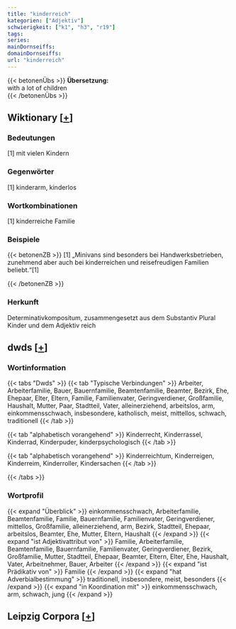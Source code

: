 ```yaml
---
title: "kinderreich"
kategorien: ["Adjektiv"]
schwierigkeit: ["k1", "h3", "r19"]
tags:
series:
mainDornseiffs:
domainDornseiffs:
url: "kinderreich"
---
```


{{< betonenÜbs >}}
**Übersetzung:**  
with a lot of children  
{{< /betonenÜbs >}}

## Wiktionary [[+](https://de.wiktionary.org/wiki/kinderreich)]

### Bedeutungen
[1] mit vielen Kindern  

### Gegenwörter
[1] kinderarm, kinderlos  

### Wortkombinationen
[1] kinderreiche Familie  

### Beispiele
{{< betonenZB >}}
[1] „Minivans sind besonders bei Handwerksbetrieben, zunehmend aber auch bei kinderreichen und reisefreudigen Familien beliebt.“[1]  

{{< /betonenZB >}}
### Herkunft
Determinativkompositum, zusammengesetzt aus dem Substantiv Plural Kinder und dem Adjektiv reich  



## dwds [[+](https://www.dwds.de/wb/kinderreich)]

### Wortinformation
{{< tabs "Dwds" >}}
{{< tab "Typische Verbindungen" >}}
Arbeiter, Arbeiterfamilie, Bauer, Bauernfamilie, Beamtenfamilie, Beamter, Bezirk, Ehe, Ehepaar, Elter, Eltern, Familie, Familienvater, Geringverdiener, Großfamilie, Haushalt, Mutter, Paar, Stadtteil, Vater, alleinerziehend, arbeitslos, arm, einkommensschwach, insbesondere, katholisch, meist, mittellos, schwach, traditionell
{{< /tab >}}

{{< tab "alphabetisch vorangehend" >}}
Kinderrecht, Kinderrassel, Kinderrad, Kinderpuder, kinderpsychologisch
{{< /tab >}}

{{< tab "alphabetisch vorangehend" >}}
Kinderreichtum, Kinderreigen, Kinderreim, Kinderroller, Kindersachen
{{< /tab >}}

{{< /tabs >}}

### Wortprofil
{{< expand "Überblick" >}} einkommensschwach, Arbeiterfamilie, Beamtenfamilie, Familie, Bauernfamilie, Familienvater, Geringverdiener, mittellos, Großfamilie, alleinerziehend, arm, Bezirk, Stadtteil, Ehepaar, arbeitslos, Beamter, Ehe, Mutter, Eltern, Haushalt {{< /expand >}}
{{< expand "ist Adjektivattribut von" >}} Familie, Arbeiterfamilie, Beamtenfamilie, Bauernfamilie, Familienvater, Geringverdiener, Bezirk, Großfamilie, Mutter, Stadtteil, Ehepaar, Beamter, Eltern, Elter, Ehe, Haushalt, Vater, Arbeitnehmer, Bauer, Arbeiter {{< /expand >}}
{{< expand "ist Prädikativ von" >}} Familie {{< /expand >}}
{{< expand "hat Adverbialbestimmung" >}} traditionell, insbesondere, meist, besonders {{< /expand >}}
{{< expand "in Koordination mit" >}} einkommensschwach, arm, schwach, jung {{< /expand >}}

## Leipzig Corpora [[+](https://corpora.uni-leipzig.de/en/res?word=kinderreich&corpusId=deu_newscrawl-public_2018)]

